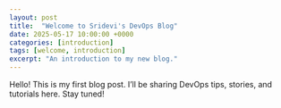 ```yaml
---
layout: post
title:  "Welcome to Sridevi's DevOps Blog"
date: 2025-05-17 10:00:00 +0000
categories: [introduction]
tags: [welcome, introduction]
excerpt: "An introduction to my new blog."
---
```


Hello! This is my first blog post. 
I’ll be sharing DevOps tips, stories, and tutorials here. 
Stay tuned!

